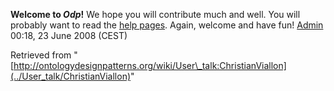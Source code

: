__Welcome to _Odp_!__ We hope you will contribute much and well. 
You will probably want to read the [help pages](http://ontologydesignpatterns.org/wiki/Help:Contents "Help:Contents"). Again, welcome and have fun! [Admin](http://ontologydesignpatterns.org/wiki/index.php?title=User:Admin&action=edit&redlink=1 "User:Admin (not yet written)") 00:18, 23 June 2008 (CEST)





Retrieved from "[http://ontologydesignpatterns.org/wiki/User\_talk:ChristianViallon](../User_talk/ChristianViallon)"